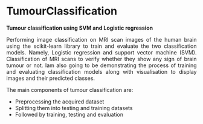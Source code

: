 # TumourClassification
**Tumour classification using SVM and Logistic regression**

<p style='text-align: justify;'> Performing image classification on MRI scan images of the human brain using the scikit-learn
    library to train and evaluate the two classification models. Namely, Logistic regression and support vector machine (SVM). 
    Classification of MRI scans to verify whether they show any sign of brain tumour or not. Iam also going to be demonstrating 
    the process of training and evaluating classification models along with visualisation to display images and their predicted
    classes.  </p>

The main components of tumour classification are: 
<ul>
  <li>Preprocessing the acquired dataset</li>
  <li>Splitting them into testing and training datasets</li>
  <li>Followed by training, testing and evaluation</li>
</ul>

